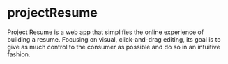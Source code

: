 # projectResume
Project Resume is a web app that simplifies the online experience of building a resume. Focusing on visual, click-and-drag editing, its goal is to give as much control to the consumer as possible and do so in an intuitive fashion. 
